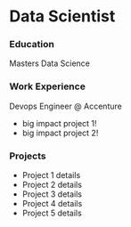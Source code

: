 # Data Scientist

### Education
Masters Data Science

### Work Experience
Devops Engineer @ Accenture
- big impact project 1!
- big impact project 2!

### Projects
- Project 1 details
- Project 2 details
- Project 3 details
- Project 4 details
- Project 5 details 

